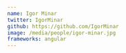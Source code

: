 ```yaml
---
name: Igor Minar
twitter: IgorMinar
github: https://github.com/IgorMinar
image: /media/people/igor-minar.jpg
frameworks: angular
---
```

